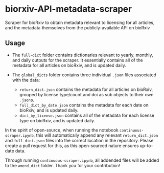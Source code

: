 # biorxiv-API-metadata-scraper
Scraper for bioRxiv to obtain metadata relevant to licensing for all articles, and the metadata themselves from the publicly-available API on bioRxiv

## Usage

- The `full-dict` folder contains dictionaries relevant to yearly, monthly, and daily outputs for the scraper. It essentially contains all of the metadata for all articles on bioRxiv, and is updated daily.

- The `global_dicts` folder contains three individual `.json` files associated with the data:
    - `return_dict.json` contains the metadata for all articles on bioRxiv, grouped by license type/count and doi as sub objects to their own `.json`s.
    - `full_dict_by_date.json` contains the metadata for each date on bioRxiv, and is updated daily.
    - `dict_by_license.json` contains all of the metadata for each license type on bioRxiv, and is updated daily.

In the spirit of open-source, when running the notebook `continuous-scraper.ipynb`, this will automatically append any relevant `return_dict.json` and `full-dict.json` files into the correct location in the repository. Please create a pull request for this, as this open-sourced nature ensures up-to-date data.

Through running `continuous-scraper.ipynb`, all addended files will be added to the `amend_dict` folder. Thank you for your contribution!
